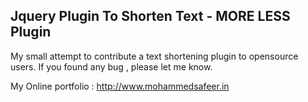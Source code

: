 Jquery Plugin To Shorten Text - MORE LESS Plugin
------------------------------------------------

My small attempt to contribute a text shortening plugin to opensource users.
If you found any bug , please let me know.


My Online portfolio : http://www.mohammedsafeer.in
